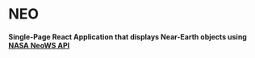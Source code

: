 # NEO

#### Single-Page React Application that displays Near-Earth objects using [NASA NeoWS API](https://api.nasa.gov/api.html#NeoWS)
